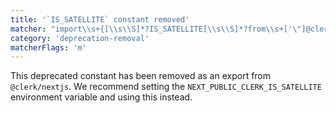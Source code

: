 ```yaml
---
title: '`IS_SATELLITE` constant removed'
matcher: "import\\s+{[\\s\\S]*?IS_SATELLITE[\\s\\S]*?from\\s+['\"]@clerk\\/nextjs[\\s\\S]*?['\"]"
category: 'deprecation-removal'
matcherFlags: 'm'
---
```


This deprecated constant has been removed as an export from `@clerk/nextjs`. We recommend setting the `NEXT_PUBLIC_CLERK_IS_SATELLITE` environment variable and using this instead.
